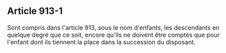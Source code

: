 Article 913-1
----
Sont compris dans l'article 913, sous le nom d'enfants, les descendants en
quelque degré que ce soit, encore qu'ils ne doivent être comptés que pour
l'enfant dont ils tiennent la place dans la succession du disposant.
